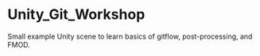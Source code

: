 # Unity_Git_Workshop
Small example Unity scene to learn basics of gitflow, post-processing, and FMOD.
